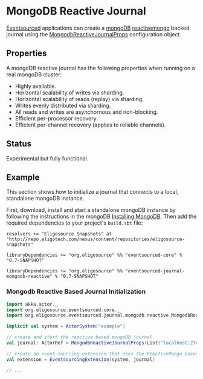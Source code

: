 # MongoDB Reactive Journal

[Eventsourced](https://github.com/eligosource/eventsourced) applications can create a [mongoDB](http://www.mongodb.org/) [reactivemongo](http://reactivemongo.org/) backed journal using the [MongodbReactiveJournalProps](http://eligosource.github.com/eventsourced/api/snapshot/#org.eligosource.eventsourced.journal.mongodb.reactive.MongodbReactiveJournalProps) configuration object.

## Properties

A mongoDB reactive journal has the following properties when running on a real mongoDB cluster:

- Highly available.
- Horizontal scalability of writes via sharding.
- Horizontal scalability of reads (replay) via sharding.
- Writes evenly distributed via sharding.
- All reads and writes are asynchornous and non-blocking.
- Efficient per-processor recovery.
- Efficient per-channel recovery (applies to reliable channels).

## Status

Experimental but fully functional.

## Example

This section shows how to initialize a journal that connects to a local, standalone mongoDB instance.

First, download, install and start a standalone mongoDB instance by following the instructions in the mongoDB [Installing MongoDB](http://docs.mongodb.org/manual/installation/). Then add the required dependencies to your project's `build.sbt` file:

    resolvers += "Eligosource Snapshots" at "http://repo.eligotech.com/nexus/content/repositories/eligosource-snapshots"

    libraryDependencies += "org.eligosource" %% "eventsourced-core" % "0.7-SNAPSHOT"

    libraryDependencies += "org.eligosource" %% "eventsourced-journal-mongodb-reactive" % "0.7-SNAPSHOT"

### Mongodb Reactive Based Journal Initialization

```scala
import akka.actor._
import org.eligosource.eventsourced.core._
import org.eligosource.eventsourced.journal.mongodb.reactive.MongodbReactiveJournalProps

implicit val system = ActorSystem("example")

// create and start the reactive based mongoDB journal
val journal: ActorRef = MongodbReactiveJournalProps(List("localhost:27017").createJournal

// create an event-sourcing extension that uses the ReactiveMongo based mongoDB journal
val extension = EventsourcingExtension(system, journal)

// ...
```